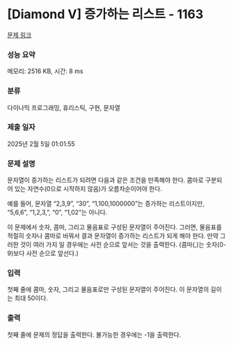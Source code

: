 # [Diamond V] 증가하는 리스트 - 1163 

[문제 링크](https://www.acmicpc.net/problem/1163) 

### 성능 요약

메모리: 2516 KB, 시간: 8 ms

### 분류

다이나믹 프로그래밍, 휴리스틱, 구현, 문자열

### 제출 일자

2025년 2월 5일 01:01:55

### 문제 설명

<p>문자열이 증가하는 리스트가 되려면 다음과 같은 조건을 만족해야 한다. 콤마로 구분되어 있는 자연수(0으로 시작하지 않음)가 오름차순이어야 한다.</p>

<p>예를 들어, 문자열 “2,3,9”, “30”, “1,100,1000000”는 증가하는 리스트이지만, “5,6,6”, “1,2,3,”, “0”, “1,02”는 아니다.</p>

<p>이 문제에서 숫자, 콤마, 그리고 물음표로 구성된 문자열이 주어진다. 그러면, 물음표를 적절히 숫자나 콤마로 바꿔서 결과 문자열이 증가하는 리스트가 되게 해야 한다. 만약 그러한 것이 여러 가지 일 경우에는 사전 순으로 앞서는 것을 출력한다. (콤마(,)는 숫자(0-9)보다 사전 순으로 앞선다.)</p>

### 입력 

 <p>첫째 줄에 콤마, 숫자, 그리고 물음표로만 구성된 문자열이 주어진다. 이 문자열의 길이는 최대 50이다.</p>

### 출력 

 <p>첫째 줄에 문제의 정답을 출력한다. 불가능한 경우에는 -1을 출력한다.</p>

